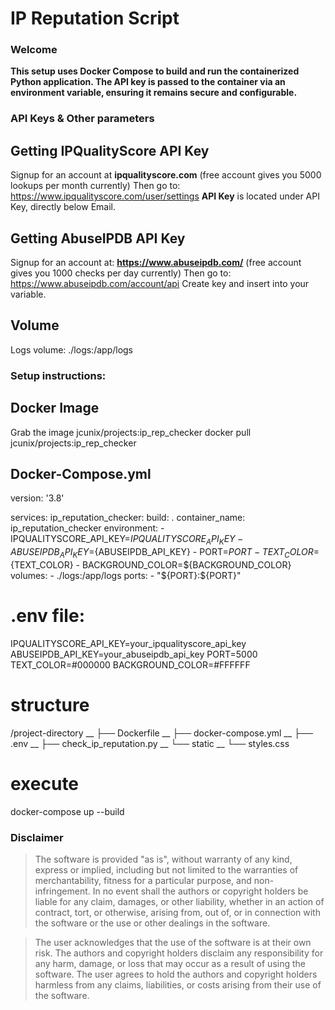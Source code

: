 # IP Reputation Script

### Welcome

**This setup uses Docker Compose to build and run the containerized**
**Python application. The API key is passed to the container via an**
**environment variable, ensuring it remains secure and configurable.**

### API Keys & Other parameters 
## Getting IPQualityScore API Key

Signup for an account at **ipqualityscore.com** (free account gives you 5000 lookups per month currently)
Then go to: https://www.ipqualityscore.com/user/settings
**API Key** is located under API Key, directly below Email.

## Getting AbuseIPDB API Key

Signup for an account at: **https://www.abuseipdb.com/** (free account gives you 1000 checks per day currently)
Then go to: https://www.abuseipdb.com/account/api
Create key and insert into your variable.

## Volume
Logs volume:  ./logs:/app/logs


### Setup instructions:

## Docker Image

Grab the image jcunix/projects:ip_rep_checker
docker pull jcunix/projects:ip_rep_checker

## Docker-Compose.yml
version: '3.8'

services:
  ip_reputation_checker:
    build: .
    container_name: ip_reputation_checker
    environment:
      - IPQUALITYSCORE_API_KEY=${IPQUALITYSCORE_API_KEY}
      - ABUSEIPDB_API_KEY=${ABUSEIPDB_API_KEY}
      - PORT=${PORT}
      - TEXT_COLOR=${TEXT_COLOR}
      - BACKGROUND_COLOR=${BACKGROUND_COLOR}
    volumes:
      - ./logs:/app/logs
    ports:
      - "${PORT}:${PORT}"

# .env file:
IPQUALITYSCORE_API_KEY=your_ipqualityscore_api_key
ABUSEIPDB_API_KEY=your_abuseipdb_api_key
PORT=5000
TEXT_COLOR=#000000
BACKGROUND_COLOR=#FFFFFF

# structure
/project-directory __
├── Dockerfile __
├── docker-compose.yml __
├── .env __
├── check_ip_reputation.py __
└── static __
    └── styles.css

# execute
docker-compose up --build



### Disclaimer

>The software is provided "as is", without warranty of any kind, express or implied, including but not limited to the warranties of merchantability, fitness for a particular purpose, and non-infringement. In no event shall the authors or copyright holders be liable for any claim, damages, or other liability, whether in an action of contract, tort, or otherwise, arising from, out of, or in connection with the software or the use or other dealings in the software.

>The user acknowledges that the use of the software is at their own risk. The authors and copyright holders disclaim any responsibility for any harm, damage, or loss that may occur as a result of using the software. The user agrees to hold the authors and copyright holders harmless from any claims, liabilities, or costs arising from their use of the software.
